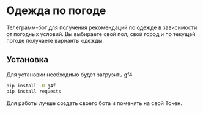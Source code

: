 # Одежда по погоде

Телеграмм-бот для получения рекомендаций по одежде в зависимости от погодных условий. 
Вы выбираете свой пол, свой город и по текущей погоде получаете варианты одежды. 
## Установка

Для установки необходимо будет загрузить gf4.

```bash
pip install -U g4f
pip install requests
```
Для работы лучше создать своего бота и поменять на свой Токен. 
